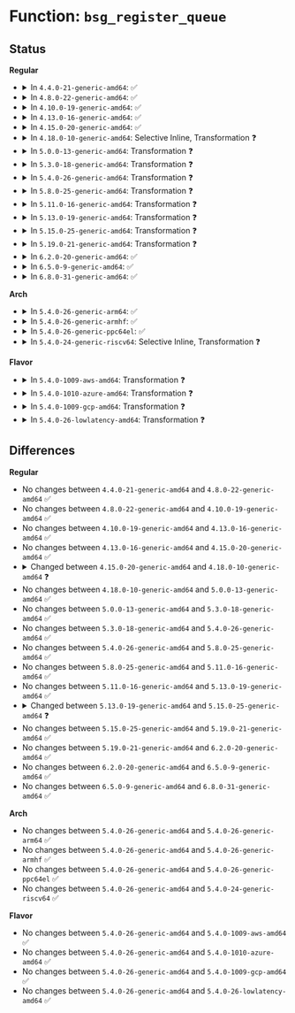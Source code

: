 # Function: <code>bsg_register_queue</code>

## Status
<b>Regular</b>
<ul>
<li>
<details>
<summary>In <code>4.4.0-21-generic-amd64</code>: ✅</summary>

```c
int bsg_register_queue(struct request_queue * q, struct device * parent, const char * name, void (*)(struct device *) release)
```

```json
{
  "name": "bsg_register_queue",
  "collision_type": "Unique Global",
  "inline_type": "No",
  "funcs": [
    {
      "addr": 18446744071582864592,
      "name": "bsg_register_queue",
      "external": true,
      "loc": "block/bsg.c:974",
      "file": "block/bsg.c",
      "inline": "seen, unknown",
      "caller_inline": [],
      "caller_func": [
        "block/bsg-lib.c:bsg_setup_queue",
        "drivers/scsi/scsi_sysfs.c:scsi_sysfs_add_sdev"
      ]
    }
  ],
  "symbols": [
    {
      "addr": 18446744071582864592,
      "name": "bsg_register_queue",
      "section": ".text",
      "bind": "STB_GLOBAL",
      "size": 481
    }
  ]
}
```
</details>
</li>
<li>
<details>
<summary>In <code>4.8.0-22-generic-amd64</code>: ✅</summary>

```c
int bsg_register_queue(struct request_queue * q, struct device * parent, const char * name, void (*)(struct device *) release)
```

```json
{
  "name": "bsg_register_queue",
  "collision_type": "Unique Global",
  "inline_type": "No",
  "funcs": [
    {
      "addr": 18446744071583150480,
      "name": "bsg_register_queue",
      "external": true,
      "loc": "block/bsg.c:974",
      "file": "block/bsg.c",
      "inline": "seen, unknown",
      "caller_inline": [],
      "caller_func": [
        "block/bsg-lib.c:bsg_setup_queue",
        "drivers/scsi/scsi_sysfs.c:scsi_sysfs_add_sdev"
      ]
    }
  ],
  "symbols": [
    {
      "addr": 18446744071583150480,
      "name": "bsg_register_queue",
      "section": ".text",
      "bind": "STB_GLOBAL",
      "size": 481
    }
  ]
}
```
</details>
</li>
<li>
<details>
<summary>In <code>4.10.0-19-generic-amd64</code>: ✅</summary>

```c
int bsg_register_queue(struct request_queue * q, struct device * parent, const char * name, void (*)(struct device *) release)
```

```json
{
  "name": "bsg_register_queue",
  "collision_type": "Unique Global",
  "inline_type": "No",
  "funcs": [
    {
      "addr": 18446744071583262416,
      "name": "bsg_register_queue",
      "external": true,
      "loc": "block/bsg.c:977",
      "file": "block/bsg.c",
      "inline": "seen, unknown",
      "caller_inline": [],
      "caller_func": [
        "block/bsg-lib.c:bsg_setup_queue",
        "drivers/scsi/scsi_sysfs.c:scsi_sysfs_add_sdev"
      ]
    }
  ],
  "symbols": [
    {
      "addr": 18446744071583262416,
      "name": "bsg_register_queue",
      "section": ".text",
      "bind": "STB_GLOBAL",
      "size": 481
    }
  ]
}
```
</details>
</li>
<li>
<details>
<summary>In <code>4.13.0-16-generic-amd64</code>: ✅</summary>

```c
int bsg_register_queue(struct request_queue * q, struct device * parent, const char * name, void (*)(struct device *) release)
```

```json
{
  "name": "bsg_register_queue",
  "collision_type": "Unique Global",
  "inline_type": "No",
  "funcs": [
    {
      "addr": 18446744071583317808,
      "name": "bsg_register_queue",
      "external": true,
      "loc": "block/bsg.c:976",
      "file": "block/bsg.c",
      "inline": "seen, unknown",
      "caller_inline": [],
      "caller_func": [
        "block/bsg-lib.c:bsg_setup_queue",
        "drivers/scsi/scsi_sysfs.c:scsi_sysfs_add_sdev"
      ]
    }
  ],
  "symbols": [
    {
      "addr": 18446744071583317808,
      "name": "bsg_register_queue",
      "section": ".text",
      "bind": "STB_GLOBAL",
      "size": 474
    }
  ]
}
```
</details>
</li>
<li>
<details>
<summary>In <code>4.15.0-20-generic-amd64</code>: ✅</summary>

```c
int bsg_register_queue(struct request_queue * q, struct device * parent, const char * name, void (*)(struct device *) release)
```

```json
{
  "name": "bsg_register_queue",
  "collision_type": "Unique Global",
  "inline_type": "No",
  "funcs": [
    {
      "addr": 18446744071583501472,
      "name": "bsg_register_queue",
      "external": true,
      "loc": "block/bsg.c:967",
      "file": "block/bsg.c",
      "inline": "seen, unknown",
      "caller_inline": [],
      "caller_func": [
        "block/bsg-lib.c:bsg_setup_queue",
        "drivers/scsi/scsi_sysfs.c:scsi_sysfs_add_sdev"
      ]
    }
  ],
  "symbols": [
    {
      "addr": 18446744071583501472,
      "name": "bsg_register_queue",
      "section": ".text",
      "bind": "STB_GLOBAL",
      "size": 530
    }
  ]
}
```
</details>
</li>
<li>
<details>
<summary>In <code>4.18.0-10-generic-amd64</code>: Selective Inline, Transformation ❓</summary>

```c
int bsg_register_queue(struct request_queue * q, struct device * parent, const char * name, const struct bsg_ops * ops)
```

```json
{
  "name": "bsg_register_queue",
  "collision_type": "Unique Global",
  "inline_type": "Selective",
  "funcs": [
    {
      "addr": 18446744071583716232,
      "name": "bsg_register_queue",
      "external": true,
      "loc": "block/bsg.c:900",
      "file": "block/bsg.c",
      "inline": "not declared, inlined",
      "caller_inline": [],
      "caller_func": [
        "block/bsg-lib.c:bsg_setup_queue"
      ]
    }
  ],
  "symbols": [
    {
      "addr": 18446744071583715840,
      "name": "bsg_register_queue.part.16",
      "section": ".text",
      "bind": "STB_LOCAL",
      "size": 344
    },
    {
      "addr": 18446744071583720247,
      "name": "bsg_register_queue.part.16.cold.21",
      "section": ".text",
      "bind": "STB_LOCAL",
      "size": 23
    },
    {
      "addr": 18446744071583720208,
      "name": "bsg_register_queue",
      "section": ".text",
      "bind": "STB_GLOBAL",
      "size": 39
    }
  ]
}
```
</details>
</li>
<li>
<details>
<summary>In <code>5.0.0-13-generic-amd64</code>: Transformation ❓</summary>

```c
int bsg_register_queue(struct request_queue * q, struct device * parent, const char * name, const struct bsg_ops * ops)
```

```json
{
  "name": "bsg_register_queue",
  "collision_type": "Unique Global",
  "inline_type": "No",
  "funcs": [
    {
      "addr": 0,
      "name": "bsg_register_queue",
      "external": true,
      "loc": "block/bsg.c:467",
      "file": "block/bsg.c",
      "inline": "seen, unknown",
      "caller_inline": [],
      "caller_func": [
        "block/bsg-lib.c:bsg_setup_queue"
      ]
    }
  ],
  "symbols": [
    {
      "addr": 18446744071583826742,
      "name": "bsg_register_queue.cold.12",
      "section": ".text",
      "bind": "STB_LOCAL",
      "size": 23
    },
    {
      "addr": 18446744071583826240,
      "name": "bsg_register_queue",
      "section": ".text",
      "bind": "STB_GLOBAL",
      "size": 372
    }
  ]
}
```
</details>
</li>
<li>
<details>
<summary>In <code>5.3.0-18-generic-amd64</code>: Transformation ❓</summary>

```c
int bsg_register_queue(struct request_queue * q, struct device * parent, const char * name, const struct bsg_ops * ops)
```

```json
{
  "name": "bsg_register_queue",
  "collision_type": "Unique Global",
  "inline_type": "No",
  "funcs": [
    {
      "addr": 0,
      "name": "bsg_register_queue",
      "external": true,
      "loc": "block/bsg.c:406",
      "file": "block/bsg.c",
      "inline": "seen, unknown",
      "caller_inline": [],
      "caller_func": [
        "block/bsg-lib.c:bsg_setup_queue"
      ]
    }
  ],
  "symbols": [
    {
      "addr": 18446744071584017050,
      "name": "bsg_register_queue.cold",
      "section": ".text",
      "bind": "STB_LOCAL",
      "size": 23
    },
    {
      "addr": 18446744071584016544,
      "name": "bsg_register_queue",
      "section": ".text",
      "bind": "STB_GLOBAL",
      "size": 375
    }
  ]
}
```
</details>
</li>
<li>
<details>
<summary>In <code>5.4.0-26-generic-amd64</code>: Transformation ❓</summary>

```c
int bsg_register_queue(struct request_queue * q, struct device * parent, const char * name, const struct bsg_ops * ops)
```

```json
{
  "name": "bsg_register_queue",
  "collision_type": "Unique Global",
  "inline_type": "No",
  "funcs": [
    {
      "addr": 0,
      "name": "bsg_register_queue",
      "external": true,
      "loc": "block/bsg.c:406",
      "file": "block/bsg.c",
      "inline": "seen, unknown",
      "caller_inline": [],
      "caller_func": [
        "block/bsg-lib.c:bsg_setup_queue"
      ]
    }
  ],
  "symbols": [
    {
      "addr": 18446744071584120570,
      "name": "bsg_register_queue.cold",
      "section": ".text",
      "bind": "STB_LOCAL",
      "size": 23
    },
    {
      "addr": 18446744071584120064,
      "name": "bsg_register_queue",
      "section": ".text",
      "bind": "STB_GLOBAL",
      "size": 375
    }
  ]
}
```
</details>
</li>
<li>
<details>
<summary>In <code>5.8.0-25-generic-amd64</code>: Transformation ❓</summary>

```c
int bsg_register_queue(struct request_queue * q, struct device * parent, const char * name, const struct bsg_ops * ops)
```

```json
{
  "name": "bsg_register_queue",
  "collision_type": "Unique Global",
  "inline_type": "No",
  "funcs": [
    {
      "addr": 0,
      "name": "bsg_register_queue",
      "external": true,
      "loc": "block/bsg.c:407",
      "file": "block/bsg.c",
      "inline": "seen, unknown",
      "caller_inline": [],
      "caller_func": [
        "block/bsg-lib.c:bsg_setup_queue"
      ]
    }
  ],
  "symbols": [
    {
      "addr": 18446744071584518458,
      "name": "bsg_register_queue.cold",
      "section": ".text",
      "bind": "STB_LOCAL",
      "size": 23
    },
    {
      "addr": 18446744071584517952,
      "name": "bsg_register_queue",
      "section": ".text",
      "bind": "STB_GLOBAL",
      "size": 372
    }
  ]
}
```
</details>
</li>
<li>
<details>
<summary>In <code>5.11.0-16-generic-amd64</code>: Transformation ❓</summary>

```c
int bsg_register_queue(struct request_queue * q, struct device * parent, const char * name, const struct bsg_ops * ops)
```

```json
{
  "name": "bsg_register_queue",
  "collision_type": "Unique Global",
  "inline_type": "No",
  "funcs": [
    {
      "addr": 0,
      "name": "bsg_register_queue",
      "external": true,
      "loc": "block/bsg.c:409",
      "file": "block/bsg.c",
      "inline": "seen, unknown",
      "caller_inline": [],
      "caller_func": [
        "block/bsg-lib.c:bsg_setup_queue"
      ]
    }
  ],
  "symbols": [
    {
      "addr": 18446744071591377749,
      "name": "bsg_register_queue.cold",
      "section": ".text",
      "bind": "STB_LOCAL",
      "size": 23
    },
    {
      "addr": 18446744071584626800,
      "name": "bsg_register_queue",
      "section": ".text",
      "bind": "STB_GLOBAL",
      "size": 375
    }
  ]
}
```
</details>
</li>
<li>
<details>
<summary>In <code>5.13.0-19-generic-amd64</code>: Transformation ❓</summary>

```c
int bsg_register_queue(struct request_queue * q, struct device * parent, const char * name, const struct bsg_ops * ops)
```

```json
{
  "name": "bsg_register_queue",
  "collision_type": "Unique Global",
  "inline_type": "No",
  "funcs": [
    {
      "addr": 0,
      "name": "bsg_register_queue",
      "external": true,
      "loc": "block/bsg.c:409",
      "file": "block/bsg.c",
      "inline": "seen, unknown",
      "caller_inline": [],
      "caller_func": [
        "block/bsg-lib.c:bsg_setup_queue"
      ]
    }
  ],
  "symbols": [
    {
      "addr": 18446744071591319989,
      "name": "bsg_register_queue.cold",
      "section": ".text",
      "bind": "STB_LOCAL",
      "size": 23
    },
    {
      "addr": 18446744071584654976,
      "name": "bsg_register_queue",
      "section": ".text",
      "bind": "STB_GLOBAL",
      "size": 375
    }
  ]
}
```
</details>
</li>
<li>
<details>
<summary>In <code>5.15.0-25-generic-amd64</code>: Transformation ❓</summary>

```c
struct bsg_device * bsg_register_queue(struct request_queue * q, struct device * parent, const char * name, bsg_sg_io_fn * sg_io_fn)
```

```json
{
  "name": "bsg_register_queue",
  "collision_type": "Unique Global",
  "inline_type": "No",
  "funcs": [
    {
      "addr": 0,
      "name": "bsg_register_queue",
      "external": true,
      "loc": "block/bsg.c:185",
      "file": "block/bsg.c",
      "inline": "seen, unknown",
      "caller_inline": [],
      "caller_func": [
        "block/bsg-lib.c:bsg_setup_queue",
        "drivers/scsi/scsi_bsg.c:scsi_bsg_register_queue"
      ]
    }
  ],
  "symbols": [
    {
      "addr": 18446744071592319979,
      "name": "bsg_register_queue.cold",
      "section": ".text",
      "bind": "STB_LOCAL",
      "size": 20
    },
    {
      "addr": 18446744071585067792,
      "name": "bsg_register_queue",
      "section": ".text",
      "bind": "STB_GLOBAL",
      "size": 395
    }
  ]
}
```
</details>
</li>
<li>
<details>
<summary>In <code>5.19.0-21-generic-amd64</code>: Transformation ❓</summary>

```c
struct bsg_device * bsg_register_queue(struct request_queue * q, struct device * parent, const char * name, bsg_sg_io_fn * sg_io_fn)
```

```json
{
  "name": "bsg_register_queue",
  "collision_type": "Unique Global",
  "inline_type": "No",
  "funcs": [
    {
      "addr": 0,
      "name": "bsg_register_queue",
      "external": true,
      "loc": "block/bsg.c:185",
      "file": "block/bsg.c",
      "inline": "seen, unknown",
      "caller_inline": [],
      "caller_func": [
        "block/bsg-lib.c:bsg_setup_queue",
        "drivers/scsi/scsi_bsg.c:scsi_bsg_register_queue"
      ]
    }
  ],
  "symbols": [
    {
      "addr": 18446744071594104507,
      "name": "bsg_register_queue.cold",
      "section": ".text",
      "bind": "STB_LOCAL",
      "size": 20
    },
    {
      "addr": 18446744071585792704,
      "name": "bsg_register_queue",
      "section": ".text",
      "bind": "STB_GLOBAL",
      "size": 399
    }
  ]
}
```
</details>
</li>
<li>
<details>
<summary>In <code>6.2.0-20-generic-amd64</code>: ✅</summary>

```c
struct bsg_device * bsg_register_queue(struct request_queue * q, struct device * parent, const char * name, bsg_sg_io_fn * sg_io_fn)
```

```json
{
  "name": "bsg_register_queue",
  "collision_type": "Unique Global",
  "inline_type": "No",
  "funcs": [
    {
      "addr": 18446744071586573712,
      "name": "bsg_register_queue",
      "external": true,
      "loc": "block/bsg.c:187",
      "file": "block/bsg.c",
      "inline": "seen, unknown",
      "caller_inline": [],
      "caller_func": [
        "block/bsg-lib.c:bsg_setup_queue",
        "drivers/scsi/scsi_bsg.c:scsi_bsg_register_queue"
      ]
    }
  ],
  "symbols": [
    {
      "addr": 18446744071586573712,
      "name": "bsg_register_queue",
      "section": ".text",
      "bind": "STB_GLOBAL",
      "size": 424
    }
  ]
}
```
</details>
</li>
<li>
<details>
<summary>In <code>6.5.0-9-generic-amd64</code>: ✅</summary>

```c
struct bsg_device * bsg_register_queue(struct request_queue * q, struct device * parent, const char * name, bsg_sg_io_fn * sg_io_fn)
```

```json
{
  "name": "bsg_register_queue",
  "collision_type": "Unique Global",
  "inline_type": "No",
  "funcs": [
    {
      "addr": 18446744071586831504,
      "name": "bsg_register_queue",
      "external": true,
      "loc": "block/bsg.c:189",
      "file": "block/bsg.c",
      "inline": "seen, unknown",
      "caller_inline": [],
      "caller_func": [
        "block/bsg-lib.c:bsg_setup_queue",
        "drivers/scsi/scsi_bsg.c:scsi_bsg_register_queue"
      ]
    }
  ],
  "symbols": [
    {
      "addr": 18446744071586831504,
      "name": "bsg_register_queue",
      "section": ".text",
      "bind": "STB_GLOBAL",
      "size": 421
    }
  ]
}
```
</details>
</li>
<li>
<details>
<summary>In <code>6.8.0-31-generic-amd64</code>: ✅</summary>

```c
struct bsg_device * bsg_register_queue(struct request_queue * q, struct device * parent, const char * name, bsg_sg_io_fn * sg_io_fn)
```

```json
{
  "name": "bsg_register_queue",
  "collision_type": "Unique Global",
  "inline_type": "No",
  "funcs": [
    {
      "addr": 18446744071587108576,
      "name": "bsg_register_queue",
      "external": true,
      "loc": "block/bsg.c:189",
      "file": "block/bsg.c",
      "inline": "seen, unknown",
      "caller_inline": [],
      "caller_func": [
        "block/bsg-lib.c:bsg_setup_queue",
        "drivers/scsi/scsi_bsg.c:scsi_bsg_register_queue"
      ]
    }
  ],
  "symbols": [
    {
      "addr": 18446744071587108576,
      "name": "bsg_register_queue",
      "section": ".text",
      "bind": "STB_GLOBAL",
      "size": 466
    }
  ]
}
```
</details>
</li>
</ul>
<b>Arch</b>
<ul>
<li>
<details>
<summary>In <code>5.4.0-26-generic-arm64</code>: ✅</summary>

```c
int bsg_register_queue(struct request_queue * q, struct device * parent, const char * name, const struct bsg_ops * ops)
```

```json
{
  "name": "bsg_register_queue",
  "collision_type": "Unique Global",
  "inline_type": "No",
  "funcs": [
    {
      "addr": 18446603336495966376,
      "name": "bsg_register_queue",
      "external": true,
      "loc": "block/bsg.c:406",
      "file": "block/bsg.c",
      "inline": "seen, unknown",
      "caller_inline": [],
      "caller_func": [
        "block/bsg-lib.c:bsg_setup_queue"
      ]
    }
  ],
  "symbols": [
    {
      "addr": 18446603336495966376,
      "name": "bsg_register_queue",
      "section": ".text",
      "bind": "STB_GLOBAL",
      "size": 380
    }
  ]
}
```
</details>
</li>
<li>
<details>
<summary>In <code>5.4.0-26-generic-armhf</code>: ✅</summary>

```c
int bsg_register_queue(struct request_queue * q, struct device * parent, const char * name, const struct bsg_ops * ops)
```

```json
{
  "name": "bsg_register_queue",
  "collision_type": "Unique Global",
  "inline_type": "No",
  "funcs": [
    {
      "addr": 3229308780,
      "name": "bsg_register_queue",
      "external": true,
      "loc": "block/bsg.c:406",
      "file": "block/bsg.c",
      "inline": "seen, unknown",
      "caller_inline": [],
      "caller_func": [
        "block/bsg-lib.c:bsg_setup_queue"
      ]
    }
  ],
  "symbols": [
    {
      "addr": 3229308780,
      "name": "bsg_register_queue",
      "section": ".text",
      "bind": "STB_GLOBAL",
      "size": 356
    }
  ]
}
```
</details>
</li>
<li>
<details>
<summary>In <code>5.4.0-26-generic-ppc64el</code>: ✅</summary>

```c
int bsg_register_queue(struct request_queue * q, struct device * parent, const char * name, const struct bsg_ops * ops)
```

```json
{
  "name": "bsg_register_queue",
  "collision_type": "Unique Global",
  "inline_type": "No",
  "funcs": [
    {
      "addr": 13835058055290186736,
      "name": "bsg_register_queue",
      "external": true,
      "loc": "block/bsg.c:406",
      "file": "block/bsg.c",
      "inline": "seen, unknown",
      "caller_inline": [],
      "caller_func": [
        "block/bsg-lib.c:bsg_setup_queue"
      ]
    }
  ],
  "symbols": [
    {
      "addr": 13835058055290186736,
      "name": "bsg_register_queue",
      "section": ".text",
      "bind": "STB_GLOBAL",
      "size": 496
    }
  ]
}
```
</details>
</li>
<li>
<details>
<summary>In <code>5.4.0-24-generic-riscv64</code>: Selective Inline, Transformation ❓</summary>

```c
int bsg_register_queue(struct request_queue * q, struct device * parent, const char * name, const struct bsg_ops * ops)
```

```json
{
  "name": "bsg_register_queue",
  "collision_type": "Unique Global",
  "inline_type": "Selective",
  "funcs": [
    {
      "addr": 18446743936275069016,
      "name": "bsg_register_queue",
      "external": true,
      "loc": "block/bsg.c:406",
      "file": "block/bsg.c",
      "inline": "not declared, inlined",
      "caller_inline": [],
      "caller_func": [
        "block/bsg-lib.c:bsg_setup_queue"
      ]
    }
  ],
  "symbols": [
    {
      "addr": 18446743936275069016,
      "name": "bsg_register_queue.part.0",
      "section": ".text",
      "bind": "STB_LOCAL",
      "size": 326
    },
    {
      "addr": 18446743936275069696,
      "name": "bsg_register_queue",
      "section": ".text",
      "bind": "STB_GLOBAL",
      "size": 72
    }
  ]
}
```
</details>
</li>
</ul>
<b>Flavor</b>
<ul>
<li>
<details>
<summary>In <code>5.4.0-1009-aws-amd64</code>: Transformation ❓</summary>

```c
int bsg_register_queue(struct request_queue * q, struct device * parent, const char * name, const struct bsg_ops * ops)
```

```json
{
  "name": "bsg_register_queue",
  "collision_type": "Unique Global",
  "inline_type": "No",
  "funcs": [
    {
      "addr": 0,
      "name": "bsg_register_queue",
      "external": true,
      "loc": "block/bsg.c:406",
      "file": "block/bsg.c",
      "inline": "seen, unknown",
      "caller_inline": [],
      "caller_func": [
        "block/bsg-lib.c:bsg_setup_queue"
      ]
    }
  ],
  "symbols": [
    {
      "addr": 18446744071584089306,
      "name": "bsg_register_queue.cold",
      "section": ".text",
      "bind": "STB_LOCAL",
      "size": 23
    },
    {
      "addr": 18446744071584088800,
      "name": "bsg_register_queue",
      "section": ".text",
      "bind": "STB_GLOBAL",
      "size": 375
    }
  ]
}
```
</details>
</li>
<li>
<details>
<summary>In <code>5.4.0-1010-azure-amd64</code>: Transformation ❓</summary>

```c
int bsg_register_queue(struct request_queue * q, struct device * parent, const char * name, const struct bsg_ops * ops)
```

```json
{
  "name": "bsg_register_queue",
  "collision_type": "Unique Global",
  "inline_type": "No",
  "funcs": [
    {
      "addr": 0,
      "name": "bsg_register_queue",
      "external": true,
      "loc": "block/bsg.c:406",
      "file": "block/bsg.c",
      "inline": "seen, unknown",
      "caller_inline": [],
      "caller_func": [
        "block/bsg-lib.c:bsg_setup_queue"
      ]
    }
  ],
  "symbols": [
    {
      "addr": 18446744071584025066,
      "name": "bsg_register_queue.cold",
      "section": ".text",
      "bind": "STB_LOCAL",
      "size": 23
    },
    {
      "addr": 18446744071584024560,
      "name": "bsg_register_queue",
      "section": ".text",
      "bind": "STB_GLOBAL",
      "size": 375
    }
  ]
}
```
</details>
</li>
<li>
<details>
<summary>In <code>5.4.0-1009-gcp-amd64</code>: Transformation ❓</summary>

```c
int bsg_register_queue(struct request_queue * q, struct device * parent, const char * name, const struct bsg_ops * ops)
```

```json
{
  "name": "bsg_register_queue",
  "collision_type": "Unique Global",
  "inline_type": "No",
  "funcs": [
    {
      "addr": 0,
      "name": "bsg_register_queue",
      "external": true,
      "loc": "block/bsg.c:406",
      "file": "block/bsg.c",
      "inline": "seen, unknown",
      "caller_inline": [],
      "caller_func": [
        "block/bsg-lib.c:bsg_setup_queue"
      ]
    }
  ],
  "symbols": [
    {
      "addr": 18446744071584073066,
      "name": "bsg_register_queue.cold",
      "section": ".text",
      "bind": "STB_LOCAL",
      "size": 23
    },
    {
      "addr": 18446744071584072560,
      "name": "bsg_register_queue",
      "section": ".text",
      "bind": "STB_GLOBAL",
      "size": 375
    }
  ]
}
```
</details>
</li>
<li>
<details>
<summary>In <code>5.4.0-26-lowlatency-amd64</code>: Transformation ❓</summary>

```c
int bsg_register_queue(struct request_queue * q, struct device * parent, const char * name, const struct bsg_ops * ops)
```

```json
{
  "name": "bsg_register_queue",
  "collision_type": "Unique Global",
  "inline_type": "No",
  "funcs": [
    {
      "addr": 0,
      "name": "bsg_register_queue",
      "external": true,
      "loc": "block/bsg.c:406",
      "file": "block/bsg.c",
      "inline": "seen, unknown",
      "caller_inline": [],
      "caller_func": [
        "block/bsg-lib.c:bsg_setup_queue"
      ]
    }
  ],
  "symbols": [
    {
      "addr": 18446744071584175642,
      "name": "bsg_register_queue.cold",
      "section": ".text",
      "bind": "STB_LOCAL",
      "size": 23
    },
    {
      "addr": 18446744071584175136,
      "name": "bsg_register_queue",
      "section": ".text",
      "bind": "STB_GLOBAL",
      "size": 375
    }
  ]
}
```
</details>
</li>
</ul>

## Differences
<b>Regular</b>
<ul>
<li>
No changes between <code>4.4.0-21-generic-amd64</code> and <code>4.8.0-22-generic-amd64</code> ✅
</li>
<li>
No changes between <code>4.8.0-22-generic-amd64</code> and <code>4.10.0-19-generic-amd64</code> ✅
</li>
<li>
No changes between <code>4.10.0-19-generic-amd64</code> and <code>4.13.0-16-generic-amd64</code> ✅
</li>
<li>
No changes between <code>4.13.0-16-generic-amd64</code> and <code>4.15.0-20-generic-amd64</code> ✅
</li>
<li>
<details>
<summary>Changed between <code>4.15.0-20-generic-amd64</code> and <code>4.18.0-10-generic-amd64</code> ❓</summary>
<ul>
<li>
<b>Param added. </b>
<code>const struct bsg_ops * ops</code>
</li>
<li>
<b>Param removed. </b>
<code>void (*)(struct device *) release</code>
</li>
</ul>
</details>
</li>
<li>
No changes between <code>4.18.0-10-generic-amd64</code> and <code>5.0.0-13-generic-amd64</code> ✅
</li>
<li>
No changes between <code>5.0.0-13-generic-amd64</code> and <code>5.3.0-18-generic-amd64</code> ✅
</li>
<li>
No changes between <code>5.3.0-18-generic-amd64</code> and <code>5.4.0-26-generic-amd64</code> ✅
</li>
<li>
No changes between <code>5.4.0-26-generic-amd64</code> and <code>5.8.0-25-generic-amd64</code> ✅
</li>
<li>
No changes between <code>5.8.0-25-generic-amd64</code> and <code>5.11.0-16-generic-amd64</code> ✅
</li>
<li>
No changes between <code>5.11.0-16-generic-amd64</code> and <code>5.13.0-19-generic-amd64</code> ✅
</li>
<li>
<details>
<summary>Changed between <code>5.13.0-19-generic-amd64</code> and <code>5.15.0-25-generic-amd64</code> ❓</summary>
<ul>
<li>
<b>Param added. </b>
<code>bsg_sg_io_fn * sg_io_fn</code>
</li>
<li>
<b>Param removed. </b>
<code>const struct bsg_ops * ops</code>
</li>
<li>
<b>Return type changed. </b>
<code>int</code> ➡️ <code>struct bsg_device *</code>
</li>
</ul>
</details>
</li>
<li>
No changes between <code>5.15.0-25-generic-amd64</code> and <code>5.19.0-21-generic-amd64</code> ✅
</li>
<li>
No changes between <code>5.19.0-21-generic-amd64</code> and <code>6.2.0-20-generic-amd64</code> ✅
</li>
<li>
No changes between <code>6.2.0-20-generic-amd64</code> and <code>6.5.0-9-generic-amd64</code> ✅
</li>
<li>
No changes between <code>6.5.0-9-generic-amd64</code> and <code>6.8.0-31-generic-amd64</code> ✅
</li>
</ul>
<b>Arch</b>
<ul>
<li>
No changes between <code>5.4.0-26-generic-amd64</code> and <code>5.4.0-26-generic-arm64</code> ✅
</li>
<li>
No changes between <code>5.4.0-26-generic-amd64</code> and <code>5.4.0-26-generic-armhf</code> ✅
</li>
<li>
No changes between <code>5.4.0-26-generic-amd64</code> and <code>5.4.0-26-generic-ppc64el</code> ✅
</li>
<li>
No changes between <code>5.4.0-26-generic-amd64</code> and <code>5.4.0-24-generic-riscv64</code> ✅
</li>
</ul>
<b>Flavor</b>
<ul>
<li>
No changes between <code>5.4.0-26-generic-amd64</code> and <code>5.4.0-1009-aws-amd64</code> ✅
</li>
<li>
No changes between <code>5.4.0-26-generic-amd64</code> and <code>5.4.0-1010-azure-amd64</code> ✅
</li>
<li>
No changes between <code>5.4.0-26-generic-amd64</code> and <code>5.4.0-1009-gcp-amd64</code> ✅
</li>
<li>
No changes between <code>5.4.0-26-generic-amd64</code> and <code>5.4.0-26-lowlatency-amd64</code> ✅
</li>
</ul>
